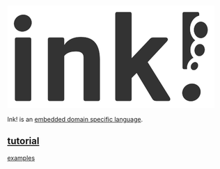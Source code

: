![ink!](./img/ink-logo-glow.svg)

Ink! is an [embedded domain specific language](https://wiki.haskell.org/Embedded_domain_specific_language).

## [tutorial](https://use.ink/docs/v5/getting-started/creating-an-ink-project)

[examples](https://github.com/use-ink/ink-examples)
